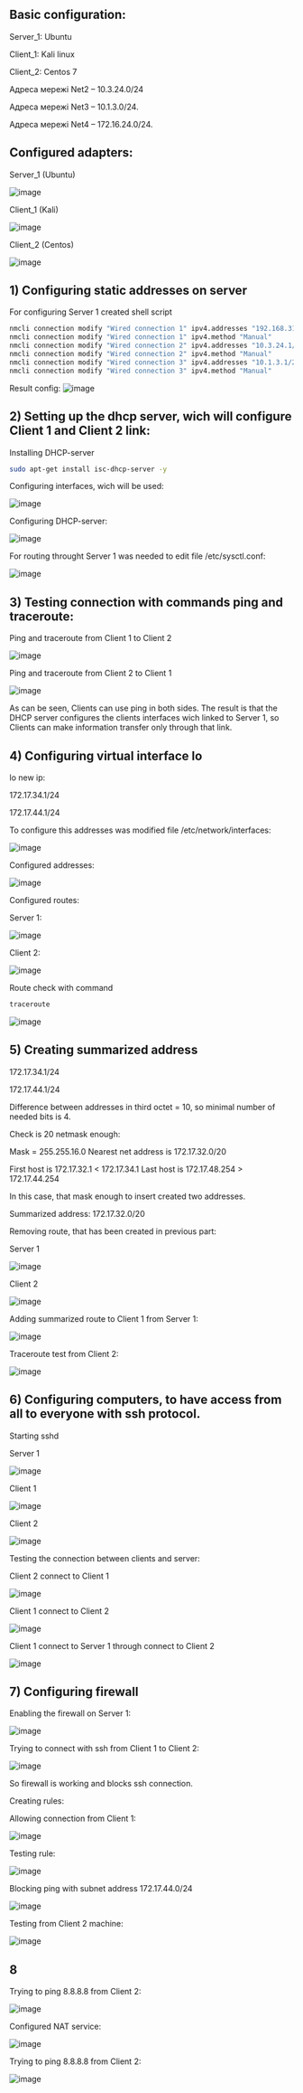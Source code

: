 
## Basic configuration:

Server_1: Ubuntu

Client_1: Kali linux

Client_2: Centos 7

Адреса мережі Net2 – 10.3.24.0/24

Адреса мережі Net3 – 10.1.3.0/24.

Адреса мережі Net4 – 172.16.24.0/24.

## Configured adapters:

Server_1 (Ubuntu)

![image](https://user-images.githubusercontent.com/113692759/214542075-597e5367-b42b-4abc-9e70-a83f9faeaf1b.png)

Client_1 (Kali)

![image](https://user-images.githubusercontent.com/113692759/214542566-8c07fe37-6d53-4ad4-8d07-8eddcd40096f.png)

Client_2 (Centos)

![image](https://user-images.githubusercontent.com/113692759/214542639-6b97eb2e-bacc-431f-b518-654f19027080.png)

## 1) Configuring static addresses on server

For configuring Server 1 created shell script
```Bash
nmcli connection modify "Wired connection 1" ipv4.addresses "192.168.31.200/24"
nmcli connection modify "Wired connection 1" ipv4.method "Manual"
nmcli connection modify "Wired connection 2" ipv4.addresses "10.3.24.1/24"
nmcli connection modify "Wired connection 2" ipv4.method "Manual"
nmcli connection modify "Wired connection 3" ipv4.addresses "10.1.3.1/24"
nmcli connection modify "Wired connection 3" ipv4.method "Manual"
```

Result config:
![image](https://user-images.githubusercontent.com/113692759/214548816-cb350dee-8d2b-46be-95ba-647fa51476d6.png)

## 2) Setting up the dhcp server, wich will configure Client 1 and Client 2 link:

Installing DHCP-server
```Bash
sudo apt-get install isc-dhcp-server -y
```

Configuring interfaces, wich will be used:

![image](https://user-images.githubusercontent.com/113692759/214551368-9881b52a-3540-4520-bcd1-84fcfaf27778.png)


Configuring DHCP-server:

![image](https://user-images.githubusercontent.com/113692759/214577780-884a26cc-0bb9-45c5-8a0e-208f14cb9caa.png)


For routing throught Server 1 was needed to edit file /etc/sysctl.conf:

![image](https://user-images.githubusercontent.com/113692759/214687268-848504c9-d58d-40cd-85f9-bf3cf4d092ee.png)

## 3) Testing connection with commands ping and traceroute:

Ping and traceroute from Client 1 to Client 2

![image](https://user-images.githubusercontent.com/113692759/214688704-4609326a-1271-4d95-b19a-cb08562b4d88.png)


Ping and traceroute from Client 2 to Client 1

![image](https://user-images.githubusercontent.com/113692759/214688095-f8c3dec4-11c7-46d8-92d7-f3dded0fc322.png)

As can be seen, Clients can use ping in both sides. The result is that the DHCP server configures the clients interfaces wich linked to Server 1, so Clients can make information transfer only through that link. 


## 4) Configuring virtual interface lo

lo new ip:

172.17.34.1/24

172.17.44.1/24

To configure this addresses was modified file /etc/network/interfaces:

![image](https://user-images.githubusercontent.com/113692759/214825665-5c314bb0-a73b-466e-bc79-bf90fb2c8a73.png)

Configured addresses:

![image](https://user-images.githubusercontent.com/113692759/214930807-2c561873-b339-45dd-bb63-33edaaba8ef3.png)

Configured routes:

Server 1:

![image](https://user-images.githubusercontent.com/113692759/214932149-a2e88511-5cfa-4d56-8567-26f55367a117.png)


Client 2:

![image](https://user-images.githubusercontent.com/113692759/214931800-d5619411-3349-4518-ab7a-542810f781e2.png)


Route check with command 
```bash 
traceroute
```

![image](https://user-images.githubusercontent.com/113692759/214932914-449861e4-3ba4-4125-8314-7d52296905cc.png)


## 5) Creating summarized address

172.17.34.1/24

172.17.44.1/24

Difference between addresses in third octet = 10, so minimal number of needed bits is 4.

Check is 20 netmask enough:

Mask = 255.255.16.0
Nearest net address is 172.17.32.0/20

First host is 172.17.32.1 < 172.17.34.1
Last host is 172.17.48.254 > 172.17.44.254

In this case, that mask enough to insert created two addresses. 

Summarized address: 172.17.32.0/20

Removing route, that has been created in previous part:

Server 1

![image](https://user-images.githubusercontent.com/113692759/214941767-c6184144-7163-41f2-8869-8dc57b65b7d9.png)

Client 2

![image](https://user-images.githubusercontent.com/113692759/214942109-bdefd1df-1669-442d-b45d-cead6bbcb393.png)


Adding summarized route to Client 1 from Server 1:

![image](https://user-images.githubusercontent.com/113692759/214942715-0dcb1d69-3332-436b-b895-60abd90d375c.png)

Traceroute test from Client 2:

![image](https://user-images.githubusercontent.com/113692759/214943122-d78b98e0-9c39-4fca-ad2f-6dc7792a14cf.png)



## 6) Configuring computers, to have access from all to everyone with ssh protocol.

Starting sshd

Server 1

![image](https://user-images.githubusercontent.com/113692759/214947944-fb44b817-4349-41a2-b03d-8cee719ee6c0.png)

Client 1

![image](https://user-images.githubusercontent.com/113692759/214948282-b34ef53e-4474-4e5c-bb4b-75513a73c5b3.png)

Client 2

![image](https://user-images.githubusercontent.com/113692759/214948387-a3300823-d32c-4c61-b69d-596f61719c23.png)

Testing the connection between clients and server:

Client 2 connect to Client 1

![image](https://user-images.githubusercontent.com/113692759/214948684-cf630807-96f3-41d9-a442-48063ead0d16.png)

Client 1 connect to Client 2

![image](https://user-images.githubusercontent.com/113692759/214948845-69ee309c-b226-4cfc-9d05-48994ed80b28.png)

Client 1 connect to Server 1 through connect to Client 2

![image](https://user-images.githubusercontent.com/113692759/214949272-9b8d89d3-845b-489c-b905-bc0553823ee8.png)


## 7) Configuring firewall

Enabling the firewall on Server 1:

![image](https://user-images.githubusercontent.com/113692759/215290747-692c4271-d8a8-422a-a7f6-2ab283a1ed2f.png)

Trying to connect with ssh from Client 1 to Client 2:

![image](https://user-images.githubusercontent.com/113692759/215290816-c828c34b-71e0-4591-8454-4c7752f6438c.png)

So firewall is working and blocks ssh connection.

Creating rules:

Allowing connection from Client 1:

![image](https://user-images.githubusercontent.com/113692759/215294777-309070fc-7240-4d8e-b9da-4a006f14ac9c.png)

Testing rule:

![image](https://user-images.githubusercontent.com/113692759/215295012-c99a93d9-b147-4af5-ba14-dbccbb17feb0.png)

Blocking ping with subnet address 172.17.44.0/24

![image](https://user-images.githubusercontent.com/113692759/215322176-ccf04a8d-486b-4995-aa1a-3c2fe7c968fa.png)

Testing from Client 2 machine:

![image](https://user-images.githubusercontent.com/113692759/215322220-46c051a1-912a-4e07-a700-f0c9615da6f0.png)

## 8

Trying to ping 8.8.8.8 from Client 2:

![image](https://user-images.githubusercontent.com/113692759/215344143-7d1e2894-9cab-4a65-8bdf-79d80b89b90b.png)

Configured NAT service:

![image](https://user-images.githubusercontent.com/113692759/215344230-59cd3a37-2b51-4d79-a74d-73ed224a5aa7.png)

Trying to ping 8.8.8.8 from Client 2:

![image](https://user-images.githubusercontent.com/113692759/215344258-915d80b3-7930-40fe-a187-91774f666584.png)

